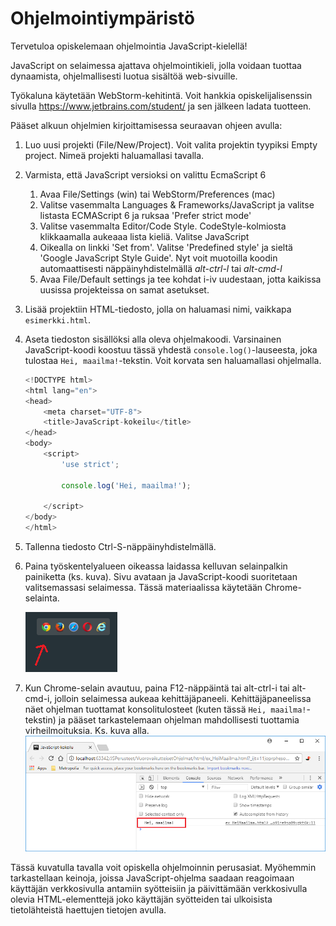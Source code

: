 # Ohjelmointiympäristö

Tervetuloa opiskelemaan ohjelmointia JavaScript-kielellä!

JavaScript on selaimessa ajattava ohjelmointikieli, jolla voidaan tuottaa dynaamista, ohjelmallisesti luotua sisältöä web-sivuille.

Työkaluna käytetään WebStorm-kehitintä. Voit hankkia opiskelijalisenssin sivulla https://www.jetbrains.com/student/ ja sen jälkeen ladata tuotteen.

Pääset alkuun ohjelmien kirjoittamisessa seuraavan ohjeen avulla:

1. Luo uusi projekti (File/New/Project). Voit valita projektin tyypiksi Empty project. Nimeä projekti haluamallasi tavalla.
2. Varmista, että JavaScript versioksi on valittu EcmaScript 6
    1. Avaa File/Settings (win) tai WebStorm/Preferences (mac)
    1. Valitse vasemmalta Languages & Frameworks/JavaScript ja valitse listasta ECMAScript 6 ja ruksaa 'Prefer strict mode'
    1. Valitse vasemmalta Editor/Code Style. CodeStyle-kolmiosta klikkaamalla aukeaaa lista kieliä. Valitse JavaScript
    1. Oikealla on linkki 'Set from'. Valitse 'Predefined style' ja sieltä 'Google JavaScript Style Guide'. Nyt voit muotoilla koodin automaattisesti näppäinyhdistelmällä _alt-ctrl-l_ tai _alt-cmd-l_ 
    1. Avaa File/Default settings ja tee kohdat i-iv uudestaan, jotta kaikissa uusissa projekteissa on samat asetukset.
2. Lisää projektiin HTML-tiedosto, jolla on haluamasi nimi, vaikkapa `esimerkki.html`.
3. Aseta tiedoston sisällöksi alla oleva ohjelmakoodi. Varsinainen JavaScript-koodi koostuu tässä yhdestä `console.log()`-lauseesta, joka tulostaa `Hei, maailma!`-tekstin.
Voit korvata sen haluamallasi ohjelmalla.

    ```javascript
    <!DOCTYPE html>
    <html lang="en">
    <head>
        <meta charset="UTF-8">
        <title>JavaScript-kokeilu</title>
    </head>
    <body>
        <script>
            'use strict';
            
            console.log('Hei, maailma!');
    
        </script>
    </body>
    </html>
    ```

4. Tallenna tiedosto Ctrl-S-näppäinyhdistelmällä.

5. Paina työskentelyalueen oikeassa laidassa kelluvan selainpalkin painiketta (ks. kuva). Sivu avataan ja JavaScript-koodi
suoritetaan valitsemassasi selaimessa. Tässä materiaalissa käytetään Chrome-selainta.

    ![selainpalkki](img/selainpalkki.png)

6. Kun Chrome-selain avautuu, paina F12-näppäintä tai alt-ctrl-i tai alt-cmd-i, jolloin selaimessa aukeaa kehittäjäpaneeli. Kehittäjäpaneelissa
näet ohjelman tuottamat konsolitulosteet (kuten tässä `Hei, maailma!`-tekstin) ja pääset tarkastelemaan ohjelman
mahdollisesti tuottamia virheilmoituksia. Ks. kuva alla.
    ![konsolituloste](img/konsolituloste.png)

Tässä kuvatulla tavalla voit opiskella ohjelmoinnin perusasiat. 
Myöhemmin tarkastellaan keinoja, joissa JavaScript-ohjelma saadaan reagoimaan käyttäjän verkkosivulla antamiin syötteisiin ja
päivittämään verkkosivulla olevia HTML-elementtejä joko käyttäjän syötteiden tai ulkoisista tietolähteistä
haettujen tietojen avulla.
